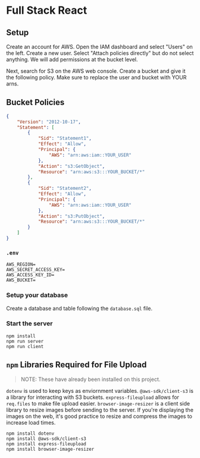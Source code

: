 # Full Stack React

## Setup

Create an account for AWS. Open the IAM dashboard and select "Users" on the left. Create a new user. Select "Attach policies directly" but do not select anything. We will add permissions at the bucket level.

Next, search for S3 on the AWS web console. Create a bucket and give it the following policy. Make sure to replace the user and bucket with YOUR arns.


## Bucket Policies

```json
{
	"Version": "2012-10-17",
	"Statement": [
		{
			"Sid": "Statement1",
			"Effect": "Allow",
			"Principal": {
				"AWS": "arn:aws:iam::YOUR_USER"
			},
			"Action": "s3:GetObject",
			"Resource": "arn:aws:s3:::YOUR_BUCKET/*"
		},
		{
			"Sid": "Statement2",
			"Effect": "Allow",
			"Principal": {
				"AWS": "arn:aws:iam::YOUR_USER"
			},
			"Action": "s3:PutObject",
			"Resource": "arn:aws:s3:::YOUR_BUCKET/*"
		}
	]
}
```

### `.env`

```
AWS_REGION=
AWS_SECRET_ACCESS_KEY=
AWS_ACCESS_KEY_ID=
AWS_BUCKET=
```

### Setup your database

Create a database and table following the `database.sql` file.

### Start the server

```
npm install
npm run server
npm run client
```

## `npm` Libraries Required for File Upload

> NOTE: These have already been installed on this project.

`dotenv` is used to keep keys as enviornment variables. `@aws-sdk/client-s3` is a library for interacting with S3 buckets. `express-fileupload` allows for `req.files` to make file upload easier. `browser-image-resizer` is a client side library to resize images before sending to the server. If you're displaying the images on the web, it's good practice to resize and compress the images to increase load times. 

```
npm install dotenv
npm install @aws-sdk/client-s3
npm install express-fileupload
npm install browser-image-resizer
```



